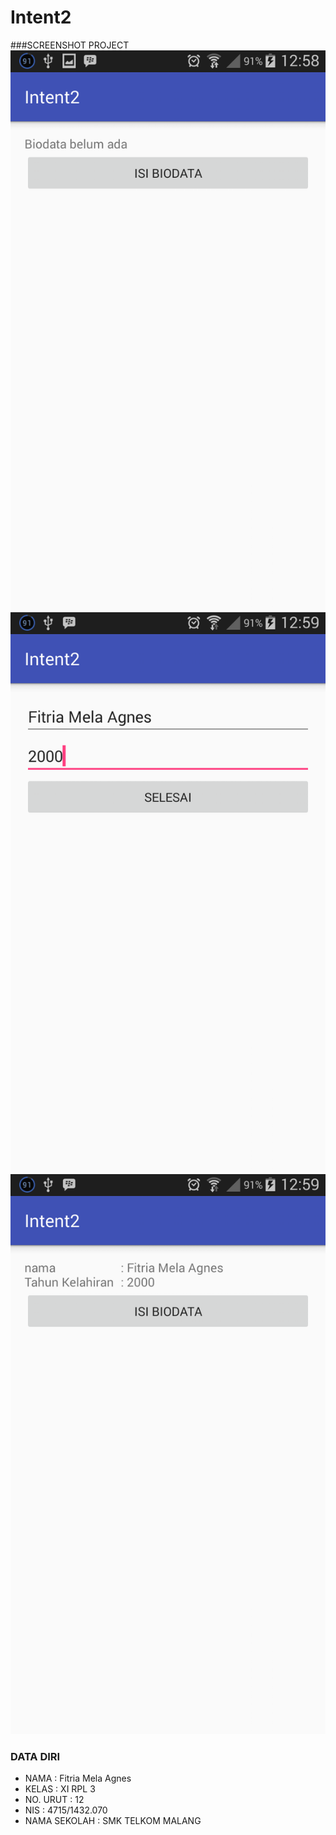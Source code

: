 # Intent2

###SCREENSHOT PROJECT
![Screenshot 1](https://github.com/FitriaMelaAgnes/Intent2/blob/master/intent%202.png)
![Screenshot 2](https://github.com/FitriaMelaAgnes/Intent2/blob/master/intent%202%20a.png)
![Screenshot 1](https://github.com/FitriaMelaAgnes/Intent2/blob/master/intent%202%20b.png)
<br>


### DATA DIRI
- NAMA          : Fitria Mela Agnes
- KELAS         : XI RPL 3
- NO. URUT      : 12
- NIS           : 4715/1432.070
- NAMA SEKOLAH  : SMK TELKOM MALANG
